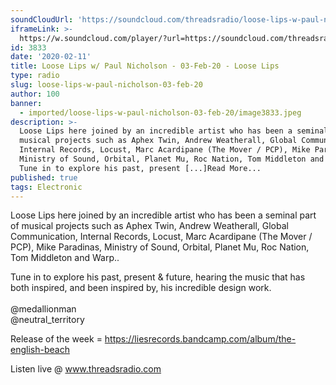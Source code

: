 ```yaml
---
soundCloudUrl: 'https://soundcloud.com/threadsradio/loose-lips-w-paul-nicholson-3-feb-20'
iframeLink: >-
  https://w.soundcloud.com/player/?url=https://soundcloud.com/threadsradio/loose-lips-w-paul-nicholson-3-feb-20&color=00aabb&auto_play=false&hide_related=false&show_comments=true&show_user=true&show_reposts=false
id: 3833
date: '2020-02-11'
title: Loose Lips w/ Paul Nicholson - 03-Feb-20 - Loose Lips
type: radio
slug: loose-lips-w-paul-nicholson-03-feb-20
author: 100
banner:
  - imported/loose-lips-w-paul-nicholson-03-feb-20/image3833.jpeg
description: >-
  Loose Lips here joined by an incredible artist who has been a seminal part of
  musical projects such as Aphex Twin, Andrew Weatherall, Global Communication,
  Internal Records, Locust, Marc Acardipane (The Mover / PCP), Mike Paradinas,
  Ministry of Sound, Orbital, Planet Mu, Roc Nation, Tom Middleton and Warp..
  Tune in to explore his past, present [...]Read More...
published: true
tags: Electronic
---
```

Loose Lips here joined by an incredible artist who has been a seminal part of musical projects such as Aphex Twin, Andrew Weatherall, Global Communication, Internal Records, Locust, Marc Acardipane (The Mover / PCP), Mike Paradinas, Ministry of Sound, Orbital, Planet Mu, Roc Nation, Tom Middleton and Warp..

Tune in to explore his past, present & future, hearing the music that has both inspired, and been inspired by, his incredible design work.⁠  
⁠  
@medallionman  
@neutral\_territory

Release of the week = https://liesrecords.bandcamp.com/album/the-english-beach

Listen live @ www.threadsradio.com